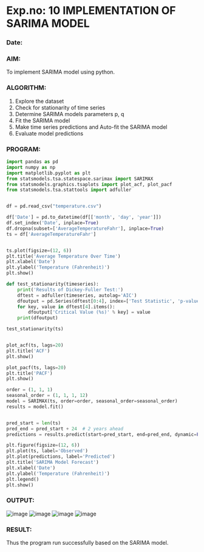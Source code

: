 # Exp.no: 10   IMPLEMENTATION OF SARIMA MODEL
### Date: 

### AIM:
To implement SARIMA model using python.
### ALGORITHM:
1. Explore the dataset
2. Check for stationarity of time series
3. Determine SARIMA models parameters p, q
4. Fit the SARIMA model
5. Make time series predictions and Auto-fit the SARIMA model
6. Evaluate model predictions
### PROGRAM:
```py
import pandas as pd
import numpy as np
import matplotlib.pyplot as plt
from statsmodels.tsa.statespace.sarimax import SARIMAX
from statsmodels.graphics.tsaplots import plot_acf, plot_pacf
from statsmodels.tsa.stattools import adfuller
```
```py

df = pd.read_csv("temperature.csv")

df['Date'] = pd.to_datetime(df[['month', 'day', 'year']])
df.set_index('Date', inplace=True)
df.dropna(subset=['AverageTemperatureFahr'], inplace=True)
ts = df['AverageTemperatureFahr']
```
```py

ts.plot(figsize=(12, 6))
plt.title('Average Temperature Over Time')
plt.xlabel('Date')
plt.ylabel('Temperature (Fahrenheit)')
plt.show()
```
```py
def test_stationarity(timeseries):
    print('Results of Dickey-Fuller Test:')
    dftest = adfuller(timeseries, autolag='AIC')
    dfoutput = pd.Series(dftest[0:4], index=['Test Statistic', 'p-value', '#Lags Used', 'Number of Observations Used'])
    for key, value in dftest[4].items():
        dfoutput['Critical Value (%s)' % key] = value
    print(dfoutput)

test_stationarity(ts)
```
```py

plot_acf(ts, lags=20)
plt.title('ACF')
plt.show()

plot_pacf(ts, lags=20)
plt.title('PACF')
plt.show()

order = (1, 1, 1)
seasonal_order = (1, 1, 1, 12) 
model = SARIMAX(ts, order=order, seasonal_order=seasonal_order)
results = model.fit()
```
```py

pred_start = len(ts)
pred_end = pred_start + 24  # 2 years ahead
predictions = results.predict(start=pred_start, end=pred_end, dynamic=False)

plt.figure(figsize=(12, 6))
plt.plot(ts, label='Observed')
plt.plot(predictions, label='Predicted')
plt.title('SARIMA Model Forecast')
plt.xlabel('Date')
plt.ylabel('Temperature (Fahrenheit)')
plt.legend()
plt.show()

```
### OUTPUT:
![image](https://github.com/kiran03-jagadeesh/TSA_EXP10/assets/94174536/ce3e6e09-9182-489c-a0de-4429db577562)
![image](https://github.com/kiran03-jagadeesh/TSA_EXP10/assets/94174536/c01a102f-7073-429c-a6ce-5335a84b2afb)
![image](https://github.com/kiran03-jagadeesh/TSA_EXP10/assets/94174536/c0d5c7b7-7180-4143-a9db-36871f833407)
![image](https://github.com/kiran03-jagadeesh/TSA_EXP10/assets/94174536/f5e2bf2e-f1cf-44f2-85c7-a90f7b452dbd)



### RESULT:
Thus the program run successfully based on the SARIMA model.

